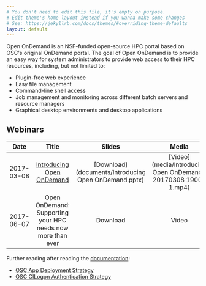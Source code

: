 ```yaml
---
# You don't need to edit this file, it's empty on purpose.
# Edit theme's home layout instead if you wanna make some changes
# See: https://jekyllrb.com/docs/themes/#overriding-theme-defaults
layout: default
---
```


Open OnDemand is an NSF-funded open-source HPC portal based on OSC's original
OnDemand portal.  The goal of Open OnDemand is to provide an easy way for
system administrators to provide web access to their HPC resources, including,
but not limited to:

- Plugin-free web experience
- Easy file management
- Command-line shell access
- Job management and monitoring across different batch servers and resource managers
- Graphical desktop environments and desktop applications

## Webinars

| Date | Title | Slides | Media |
|:----:|:-----:|:------:|:-----:|
| 2017-03-08 | [Introducing Open OnDemand](webinars/2017-03-08) | [Download](documents/Introducing Open OnDemand.pptx) | [Video](media/Introducing Open OnDemand-20170308 1900-1.mp4) |
| 2017-06-07 | Open OnDemand: Supporting your HPC needs now more than ever | Download | Video |

Further reading after reading the [documentation](https://osc.github.io/ood-documentation):

- [OSC App Deployment Strategy](app-deployment)
- [OSC CILogon Authentication Strategy](cilogon)
